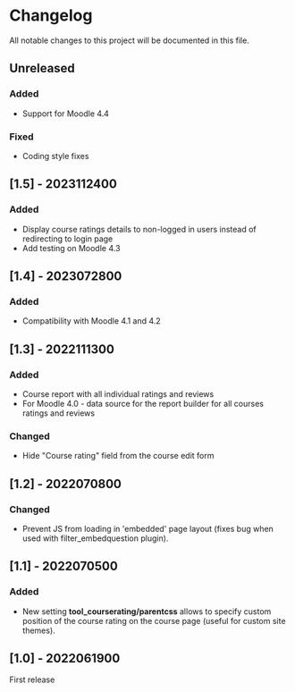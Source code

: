 # Changelog
All notable changes to this project will be documented in this file.

## Unreleased
### Added
- Support for Moodle 4.4
### Fixed
- Coding style fixes

## [1.5] - 2023112400
### Added
- Display course ratings details to non-logged in users instead of redirecting to login page
- Add testing on Moodle 4.3

## [1.4] - 2023072800
### Added
- Compatibility with Moodle 4.1 and 4.2

## [1.3] - 2022111300
### Added
- Course report with all individual ratings and reviews
- For Moodle 4.0 - data source for the report builder for all courses ratings and reviews

### Changed
- Hide "Course rating" field from the course edit form

## [1.2] - 2022070800
### Changed
- Prevent JS from loading in 'embedded' page layout (fixes bug when used with filter_embedquestion plugin).

## [1.1] - 2022070500
### Added
- New setting **tool_courserating/parentcss** allows to specify custom position of the
  course rating on the course page (useful for custom site themes).

## [1.0] - 2022061900
First release
